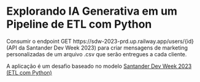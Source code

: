 <h1>Explorando IA Generativa em um Pipeline de ETL com Python </h1>

<p> Consumir o endpoint GET https://sdw-2023-prd.up.railway.app/users/{id} (API da Santander Dev Week 2023) para criar mensagens 
de marketing personalizadas de um arquivo .csv que serão entregues a cada cliente.  </p>
<p> 
A aplicação é um desafio baseado no modelo <a href="https://colab.research.google.com/drive/1SF_Q3AybFPozCcoFBptDSFbMk-6IVGF-?usp=sharing"> Santander Dev Week 2023 (ETL com Python)</a>
 </p>
